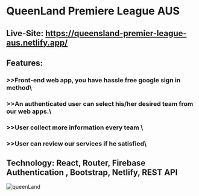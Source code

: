 # QueenLand Premiere League AUS

## Live-Site: https://queensland-premier-league-aus.netlify.app/

## Features:
### >>Front-end  web app, you have hassle free google sign in method\
### >>An authenticated user can select his/her desired team from our web apps.\
### >>User collect more information every team \
### >>User can review our services if he satisfied\

## Technology:  React, Router, Firebase Authentication , Bootstrap, Netlify, REST API

![queenLand](https://user-images.githubusercontent.com/68380516/116891700-d670a600-ac50-11eb-8a0c-cab184bd76df.jpg)
